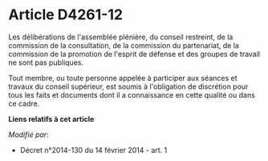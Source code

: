 # Article D4261-12

Les délibérations de l'assemblée plénière, du conseil restreint, de la commission de la consultation, de la commission du
partenariat, de la commission de la promotion de l'esprit de défense et des groupes de travail ne sont pas publiques. 

Tout membre, ou toute personne appelée à participer aux séances et travaux du conseil supérieur, est soumis à l'obligation de
discrétion pour tous les faits et documents dont il a connaissance en cette qualité ou dans ce cadre.

**Liens relatifs à cet article**

_Modifié par_:

  - Décret n°2014-130 du 14 février 2014 - art. 1
